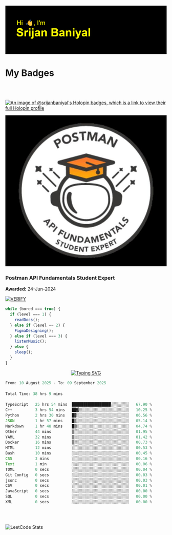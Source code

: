 ![Header](./header.png)

# My Badges

<Br />
<Br />

[![An image of @srijanbaniyal's Holopin badges, which is a link to view their full Holopin profile](https://holopin.me/srijanbaniyal)](https://holopin.io/@srijanbaniyal)

[![Postman API Fundamentals Student Expert](/Postman.jpeg)](https://api.badgr.io/public/assertions/r9BLLy0oTfKJBbkGuDI1zA)

### Postman API Fundamentals Student Expert

**Awarded:** 24-Jun-2024

[![VERIFY](https://img.shields.io/badge/VERIFY-blue)](https://badgecheck.io?url=https%3A%2F%2Fapi.badgr.io%2Fpublic%2Fassertions%2Fr9BLLy0oTfKJBbkGuDI1zA)

```javascript
while (bored === true) {
  if (level === 1) {
    readDocs();
  } else if (level == 2) {
    FigmaDesigning();
  } else if (level === 3) {
    listenMusic();
  } else {
    sleep();
  }
}
```

<p align="center">
  <a href="https://git.io/typing-svg"><img src="https://readme-typing-svg.demolab.com?font=Tilt+Prism&size=30&pause=1000&color=0FF75B&center=true&vCenter=true&width=800&height=80&lines=Time+spent+on+various+Programming+languages" alt="Typing SVG" /></a>
</p>

<!--START_SECTION:waka-->

```TypeScript
From: 10 August 2025 - To: 09 September 2025

Total Time: 38 hrs 9 mins

TypeScript   25 hrs 54 mins  █████████████████░░░░░░░░   67.90 %
C++          3 hrs 54 mins   ██▓░░░░░░░░░░░░░░░░░░░░░░   10.25 %
Python       2 hrs 30 mins   █▓░░░░░░░░░░░░░░░░░░░░░░░   06.56 %
JSON         1 hr 57 mins    █▒░░░░░░░░░░░░░░░░░░░░░░░   05.14 %
Markdown     1 hr 48 mins    █▒░░░░░░░░░░░░░░░░░░░░░░░   04.74 %
Other        44 mins         ▒░░░░░░░░░░░░░░░░░░░░░░░░   01.95 %
YAML         32 mins         ▒░░░░░░░░░░░░░░░░░░░░░░░░   01.42 %
Docker       16 mins         ▒░░░░░░░░░░░░░░░░░░░░░░░░   00.73 %
HTML         12 mins         ░░░░░░░░░░░░░░░░░░░░░░░░░   00.53 %
Bash         10 mins         ░░░░░░░░░░░░░░░░░░░░░░░░░   00.45 %
CSS          3 mins          ░░░░░░░░░░░░░░░░░░░░░░░░░   00.16 %
Text         1 min           ░░░░░░░░░░░░░░░░░░░░░░░░░   00.06 %
TOML         0 secs          ░░░░░░░░░░░░░░░░░░░░░░░░░   00.04 %
Git Config   0 secs          ░░░░░░░░░░░░░░░░░░░░░░░░░   00.03 %
jsonc        0 secs          ░░░░░░░░░░░░░░░░░░░░░░░░░   00.03 %
CSV          0 secs          ░░░░░░░░░░░░░░░░░░░░░░░░░   00.01 %
JavaScript   0 secs          ░░░░░░░░░░░░░░░░░░░░░░░░░   00.00 %
SQL          0 secs          ░░░░░░░░░░░░░░░░░░░░░░░░░   00.00 %
XML          0 secs          ░░░░░░░░░░░░░░░░░░░░░░░░░   00.00 %
```

<!--END_SECTION:waka-->

<Br />
<Br />

![LeetCode Stats](https://leetcard.jacoblin.cool/Srijan-Baniyal?theme=dark&font=Rasa&ext=contest)
